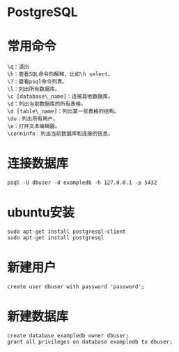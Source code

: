 # PostgreSQL

# 常用命令
```
\q：退出
\h：查看SQL命令的解释，比如\h select。
\?：查看psql命令列表。
\l：列出所有数据库。
\c [database\_name]：连接其他数据库。
\d：列出当前数据库的所有表格。
\d [table\_name]：列出某一张表格的结构。
\du：列出所有用户。
\e：打开文本编辑器。
\conninfo：列出当前数据库和连接的信息。
```

# 连接数据库
```
psql -U dbuser -d exampledb -h 127.0.0.1 -p 5432
```

# ubuntu安装
```
sudo apt-get install postgresql-client
sudo apt-get install postgresql
```

# 新建用户
```
create user dbuser with password 'password';
```

# 新建数据库
```
create database exampledb owner dbuser;
grant all privileges on database exampledb to dbuser;
```

